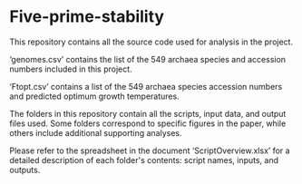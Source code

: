 # Five-prime-stability

This repository contains all the source code used for analysis in the project.

‘genomes.csv’ contains the list of the 549 archaea species and accession numbers included in this project.

‘Ftopt.csv’ contains a list of the 549 archaea species accession numbers and predicted optimum growth temperatures.

The folders in this repository contain all the scripts, input data, and output files used. Some folders correspond to specific figures in the paper, while others include additional supporting analyses.

Please refer to the spreadsheet in the document ‘ScriptOverview.xlsx’ for a detailed description of each folder's contents: script names, inputs, and outputs.
